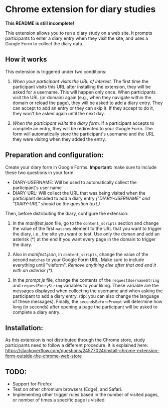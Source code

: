 # Chrome extension for diary studies

**This README is still incomplete!**

This extension allows you to run a diary study on a web site. It prompts participants to enter a diary entry when they visit the site,
and uses a Google Form to collect the diary data.

## How it works

This extension is triggered under two conditions:
1. _When your participant visits the URL of interest._ The first time the participant visits this URL after installing the extension,
they will be asked for a username. This will happen only once.
When participants visit the URL (or domain) again (e.g., when they navigate within the domain or reload the page),
they will be asked to add a diary entry. They can accept to add an entry or they can skip it.
If they accept to do it, they won't be asked again until the next day.

2. _When the participant visits the diary form._ If a participant accepts to complete an entry,
they will be redirected to your Google Form.
The form will automatically store the participant's username and the URL they were visitng when they added the entry.

## Preparation and configuration:
Create your diary form in Google Forms. **Important:** make sure to include these two questions in your form:
- DIARY-USERNAME: Will be used to automatically collect the participant's user name
- DIARY-URL: Will collect the URL that was being visited when the participant decided to add a diary entry
_("DIARY-USERNAME" and "DIARY-URL" should be the question text.)_

Then, before distributing the diary, configure the extension:

1. In the _manifest.json_ file, go to the `content_scripts` section and change the value of the first `matches` element to the URL
that you want to trigger the diary, i.e., the site you want to test.
Use only the doman and add an asterisk (*) at the end if you want every page in the domain to trigger the diary.

2. Also in _manifest.json_, in `content_scripts`, change the value of the second `matches` to your Google Form URL.
Make sure to include everything until "vieform". _Remove anything else after that and end it with an asterisk (*)_.

3. In the _prompt.js_ file, change the contents of the `requestUsernameString`  and `requestEntryString` variables to your liking.
These variable are the messages displayed when collecting the username and when asking the participant to add a diary entry.
(tip: you can also change the language of these messages). Finally, the `secondsBeforePrompt`
will determine how long (in seconds) after opening a page the participant will be asked to complete a diary entry.

## Installation:
As this extension is not distributed through the Chrome store, study participants need to follow a different procedure.
It is explained here:
https://stackoverflow.com/questions/24577024/install-chrome-extension-form-outside-the-chrome-web-store


## TODO:
* Support for Firefox
* Test on other chromium browsers (Edge), and Safari.
* Implementing other trigger rules based in the number of visited pages, or nomber of times a specific page is visited

